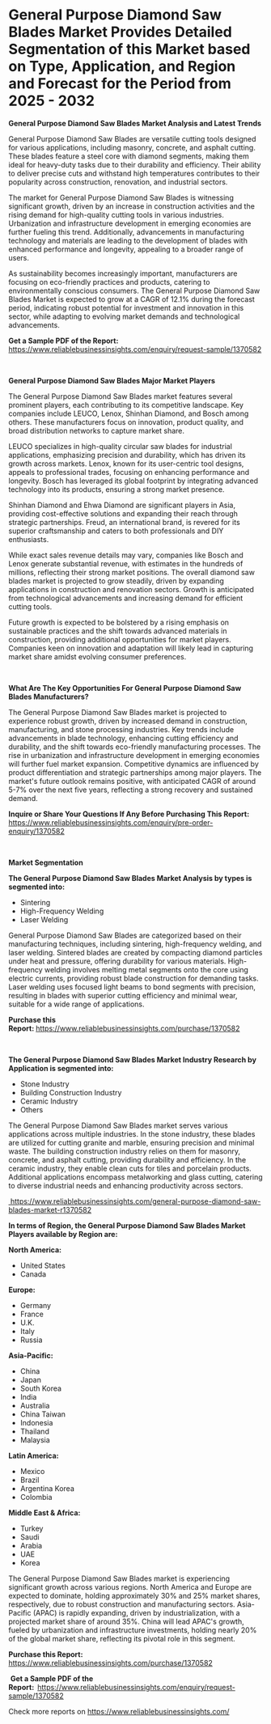 <p><h1>General Purpose Diamond Saw Blades Market Provides Detailed Segmentation of this Market based on Type, Application, and Region and Forecast for the Period from 2025 - 2032</h1></p><p><strong>General Purpose Diamond Saw Blades Market Analysis and Latest Trends</strong></p>
<p><p>General Purpose Diamond Saw Blades are versatile cutting tools designed for various applications, including masonry, concrete, and asphalt cutting. These blades feature a steel core with diamond segments, making them ideal for heavy-duty tasks due to their durability and efficiency. Their ability to deliver precise cuts and withstand high temperatures contributes to their popularity across construction, renovation, and industrial sectors.</p><p>The market for General Purpose Diamond Saw Blades is witnessing significant growth, driven by an increase in construction activities and the rising demand for high-quality cutting tools in various industries. Urbanization and infrastructure development in emerging economies are further fueling this trend. Additionally, advancements in manufacturing technology and materials are leading to the development of blades with enhanced performance and longevity, appealing to a broader range of users.</p><p>As sustainability becomes increasingly important, manufacturers are focusing on eco-friendly practices and products, catering to environmentally conscious consumers. The General Purpose Diamond Saw Blades Market is expected to grow at a CAGR of 12.1% during the forecast period, indicating robust potential for investment and innovation in this sector, while adapting to evolving market demands and technological advancements.</p></p>
<p><strong>Get a Sample PDF of the Report:&nbsp;</strong> <a href="https://www.reliablebusinessinsights.com/enquiry/request-sample/1370582?utm_campaign=3077&utm_medium=2&utm_source=Github&utm_content=ia&utm_term=22032025&utm_id=general-purpose-diamond-saw-blades">https://www.reliablebusinessinsights.com/enquiry/request-sample/1370582</a></p>
<p>&nbsp;</p>
<p><strong>General Purpose Diamond Saw Blades Major Market Players</strong></p>
<p><p>The General Purpose Diamond Saw Blades market features several prominent players, each contributing to its competitive landscape. Key companies include LEUCO, Lenox, Shinhan Diamond, and Bosch among others. These manufacturers focus on innovation, product quality, and broad distribution networks to capture market share.</p><p>LEUCO specializes in high-quality circular saw blades for industrial applications, emphasizing precision and durability, which has driven its growth across markets. Lenox, known for its user-centric tool designs, appeals to professional trades, focusing on enhancing performance and longevity. Bosch has leveraged its global footprint by integrating advanced technology into its products, ensuring a strong market presence.</p><p>Shinhan Diamond and Ehwa Diamond are significant players in Asia, providing cost-effective solutions and expanding their reach through strategic partnerships. Freud, an international brand, is revered for its superior craftsmanship and caters to both professionals and DIY enthusiasts.</p><p>While exact sales revenue details may vary, companies like Bosch and Lenox generate substantial revenue, with estimates in the hundreds of millions, reflecting their strong market positions. The overall diamond saw blades market is projected to grow steadily, driven by expanding applications in construction and renovation sectors. Growth is anticipated from technological advancements and increasing demand for efficient cutting tools.</p><p>Future growth is expected to be bolstered by a rising emphasis on sustainable practices and the shift towards advanced materials in construction, providing additional opportunities for market players. Companies keen on innovation and adaptation will likely lead in capturing market share amidst evolving consumer preferences.</p></p>
<p>&nbsp;</p>
<p><strong>What Are The Key Opportunities For General Purpose Diamond Saw Blades Manufacturers?</strong></p>
<p><p>The General Purpose Diamond Saw Blades market is projected to experience robust growth, driven by increased demand in construction, manufacturing, and stone processing industries. Key trends include advancements in blade technology, enhancing cutting efficiency and durability, and the shift towards eco-friendly manufacturing processes. The rise in urbanization and infrastructure development in emerging economies will further fuel market expansion. Competitive dynamics are influenced by product differentiation and strategic partnerships among major players. The market's future outlook remains positive, with anticipated CAGR of around 5-7% over the next five years, reflecting a strong recovery and sustained demand.</p></p>
<p><strong>Inquire or Share Your Questions If Any Before Purchasing This Report:</strong> <a href="https://www.reliablebusinessinsights.com/enquiry/pre-order-enquiry/1370582?utm_campaign=3077&utm_medium=2&utm_source=Github&utm_content=ia&utm_term=22032025&utm_id=general-purpose-diamond-saw-blades">https://www.reliablebusinessinsights.com/enquiry/pre-order-enquiry/1370582</a></p>
<p>&nbsp;</p>
<p><strong>Market Segmentation</strong></p>
<p><strong>The General Purpose Diamond Saw Blades Market Analysis by types is segmented into:</strong></p>
<p><ul><li>Sintering</li><li>High-Frequency Welding</li><li>Laser Welding</li></ul></p>
<p><p>General Purpose Diamond Saw Blades are categorized based on their manufacturing techniques, including sintering, high-frequency welding, and laser welding. Sintered blades are created by compacting diamond particles under heat and pressure, offering durability for various materials. High-frequency welding involves melting metal segments onto the core using electric currents, providing robust blade construction for demanding tasks. Laser welding uses focused light beams to bond segments with precision, resulting in blades with superior cutting efficiency and minimal wear, suitable for a wide range of applications.</p></p>
<p><strong>Purchase this Report:&nbsp;</strong><a href="https://www.reliablebusinessinsights.com/purchase/1370582?utm_campaign=3077&utm_medium=2&utm_source=Github&utm_content=ia&utm_term=22032025&utm_id=general-purpose-diamond-saw-blades">https://www.reliablebusinessinsights.com/purchase/1370582</a></p>
<p>&nbsp;</p>
<p><strong>The General Purpose Diamond Saw Blades Market Industry Research by Application is segmented into:</strong></p>
<p><ul><li>Stone Industry</li><li>Building Construction Industry</li><li>Ceramic Industry</li><li>Others</li></ul></p>
<p><p>The General Purpose Diamond Saw Blades market serves various applications across multiple industries. In the stone industry, these blades are utilized for cutting granite and marble, ensuring precision and minimal waste. The building construction industry relies on them for masonry, concrete, and asphalt cutting, providing durability and efficiency. In the ceramic industry, they enable clean cuts for tiles and porcelain products. Additional applications encompass metalworking and glass cutting, catering to diverse industrial needs and enhancing productivity across sectors.</p></p>
<p><a href="https://www.reliablebusinessinsights.com/general-purpose-diamond-saw-blades-market-r1370582?utm_campaign=3077&utm_medium=2&utm_source=Github&utm_content=ia&utm_term=22032025&utm_id=general-purpose-diamond-saw-blades">&nbsp;https://www.reliablebusinessinsights.com/general-purpose-diamond-saw-blades-market-r1370582</a></p>
<p><strong>In terms of Region, the General Purpose Diamond Saw Blades Market Players available by Region are:</strong></p>
<p>
    <p> <strong> North America: </strong>
        <ul>
            <li>United States</li>
            <li>Canada</li>
        </ul>
        </p> 
    <p> <strong> Europe: </strong>
        <ul>
            <li>Germany</li>
            <li>France</li>
            <li>U.K.</li>
            <li>Italy</li>
            <li>Russia</li>
        </ul>
        </p> 
    <p> <strong> Asia-Pacific: </strong>
        <ul>
            <li>China</li>
            <li>Japan</li>
            <li>South Korea</li>
            <li>India</li>
            <li>Australia</li>
            <li>China Taiwan</li>
            <li>Indonesia</li>
            <li>Thailand</li>
            <li>Malaysia</li>
        </ul>
        </p> 
    <p> <strong> Latin America: </strong>
        <ul>
            <li>Mexico</li>
            <li>Brazil</li>
            <li>Argentina Korea</li>
            <li>Colombia</li>
        </ul>
        </p> 
    <p> <strong> Middle East & Africa: </strong>
        <ul>
            <li>Turkey</li>
            <li>Saudi</li>
            <li>Arabia</li>
            <li>UAE</li>
            <li>Korea</li>
        </ul>
    </p>
    </p>
<p><p>The General Purpose Diamond Saw Blades market is experiencing significant growth across various regions. North America and Europe are expected to dominate, holding approximately 30% and 25% market shares, respectively, due to robust construction and manufacturing sectors. Asia-Pacific (APAC) is rapidly expanding, driven by industrialization, with a projected market share of around 35%. China will lead APAC's growth, fueled by urbanization and infrastructure investments, holding nearly 20% of the global market share, reflecting its pivotal role in this segment.</p></p>
<p><strong>Purchase this Report: </strong><a href="https://www.reliablebusinessinsights.com/purchase/1370582?utm_campaign=3077&utm_medium=2&utm_source=Github&utm_content=ia&utm_term=22032025&utm_id=general-purpose-diamond-saw-blades">https://www.reliablebusinessinsights.com/purchase/1370582</a></p>
<p>&nbsp;<strong>Get a Sample PDF of the Report:&nbsp;&nbsp;</strong><a href="https://www.reliablebusinessinsights.com/enquiry/request-sample/1370582?utm_campaign=3077&utm_medium=2&utm_source=Github&utm_content=ia&utm_term=22032025&utm_id=general-purpose-diamond-saw-blades">https://www.reliablebusinessinsights.com/enquiry/request-sample/1370582</a></p>
<p><strong></strong></p>
<p>Check more reports on <a href="https://www.reliablebusinessinsights.com/?utm_campaign=3077&utm_medium=2&utm_source=Github&utm_content=ia&utm_term=22032025&utm_id=general-purpose-diamond-saw-blades">https://www.reliablebusinessinsights.com/</a></p>